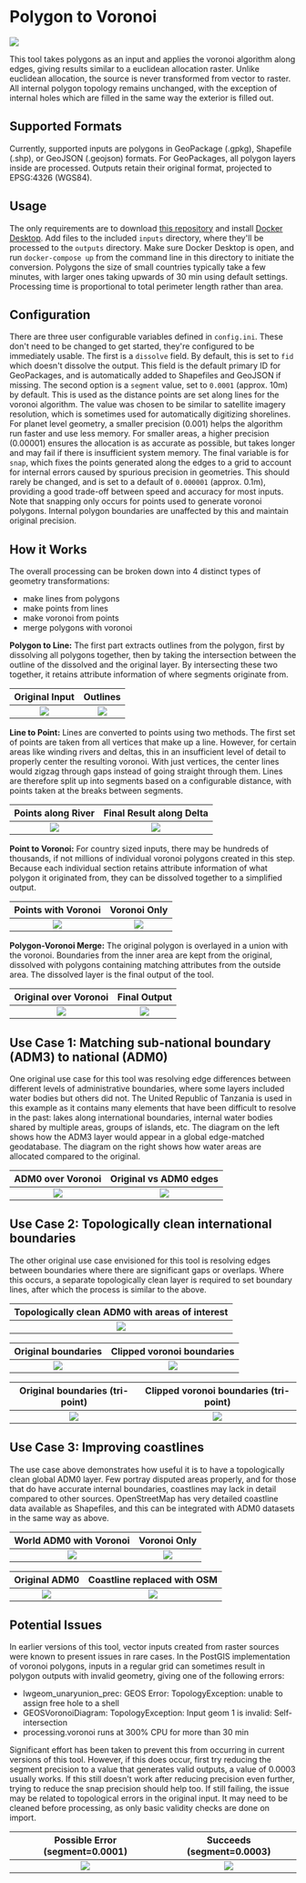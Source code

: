 # Polygon to Voronoi

![](https://img.fieldmaps.io/polygon-voronoi/wld_01.png)

This tool takes polygons as an input and applies the voronoi algorithm along edges, giving results similar to a euclidean allocation raster. Unlike euclidean allocation, the source is never transformed from vector to raster. All internal polygon topology remains unchanged, with the exception of internal holes which are filled in the same way the exterior is filled out.

## Supported Formats

Currently, supported inputs are polygons in GeoPackage (.gpkg), Shapefile (.shp), or GeoJSON (.geojson) formats. For GeoPackages, all polygon layers inside are processed. Outputs retain their original format, projected to EPSG:4326 (WGS84).

## Usage

The only requirements are to download [this repository](https://github.com/fieldmaps/polygon-voronoi/archive/refs/heads/main.zip) and install [Docker Desktop](https://www.docker.com/products/docker-desktop). Add files to the included `inputs` directory, where they'll be processed to the `outputs` directory. Make sure Docker Desktop is open, and run `docker-compose up` from the command line in this directory to initiate the conversion. Polygons the size of small countries typically take a few minutes, with larger ones taking upwards of 30 min using default settings. Processing time is proportional to total perimeter length rather than area.

## Configuration

There are three user configurable variables defined in `config.ini`. These don't need to be changed to get started, they're configured to be immediately usable. The first is a `dissolve` field. By default, this is set to `fid` which doesn't dissolve the output. This field is the default primary ID for GeoPackages, and is automatically added to Shapefiles and GeoJSON if missing. The second option is a `segment` value, set to `0.0001` (approx. 10m) by default. This is used as the distance points are set along lines for the voronoi algorithm. The value was chosen to be similar to satellite imagery resolution, which is sometimes used for automatically digitizing shorelines. For planet level geometry, a smaller precision (0.001) helps the algorithm run faster and use less memory. For smaller areas, a higher precision (0.00001) ensures the allocation is as accurate as possible, but takes longer and may fail if there is insufficient system memory. The final variable is for `snap`, which fixes the points generated along the edges to a grid to account for internal errors caused by spurious precision in geometries. This should rarely be changed, and is set to a default of `0.000001` (approx. 0.1m), providing a good trade-off between speed and accuracy for most inputs. Note that snapping only occurs for points used to generate voronoi polygons. Internal polygon boundaries are unaffected by this and maintain original precision.

## How it Works

The overall processing can be broken down into 4 distinct types of geometry transformations:

- make lines from polygons
- make points from lines
- make voronoi from points
- merge polygons with voronoi

**Polygon to Line:** The first part extracts outlines from the polygon, first by dissolving all polygons together, then by taking the intersection between the outline of the dissolved and the original layer. By intersecting these two together, it retains attribute information of where segments originate from.

|                      Original Input                      |                         Outlines                         |
| :------------------------------------------------------: | :------------------------------------------------------: |
| ![](https://img.fieldmaps.io/polygon-voronoi/tza_01.png) | ![](https://img.fieldmaps.io/polygon-voronoi/tza_02.png) |

**Line to Point:** Lines are converted to points using two methods. The first set of points are taken from all vertices that make up a line. However, for certain areas like winding rivers and deltas, this in an insufficient level of detail to properly center the resulting voronoi. With just vertices, the center lines would zigzag through gaps instead of going straight through them. Lines are therefore split up into segments based on a configurable distance, with points taken at the breaks between segments.

|                    Points along River                    |                 Final Result along Delta                 |
| :------------------------------------------------------: | :------------------------------------------------------: |
| ![](https://img.fieldmaps.io/polygon-voronoi/tza_03.png) | ![](https://img.fieldmaps.io/polygon-voronoi/tza_04.png) |

**Point to Voronoi:** For country sized inputs, there may be hundreds of thousands, if not millions of individual voronoi polygons created in this step. Because each individual section retains attribute information of what polygon it originated from, they can be dissolved together to a simplified output.

|                   Points with Voronoi                    |                       Voronoi Only                       |
| :------------------------------------------------------: | :------------------------------------------------------: |
| ![](https://img.fieldmaps.io/polygon-voronoi/tza_05.png) | ![](https://img.fieldmaps.io/polygon-voronoi/tza_06.png) |

**Polygon-Voronoi Merge:** The original polygon is overlayed in a union with the voronoi. Boundaries from the inner area are kept from the original, dissolved with polygons containing matching attributes from the outside area. The dissolved layer is the final output of the tool.

|                  Original over Voronoi                   |                       Final Output                       |
| :------------------------------------------------------: | :------------------------------------------------------: |
| ![](https://img.fieldmaps.io/polygon-voronoi/tza_07.png) | ![](https://img.fieldmaps.io/polygon-voronoi/tza_08.png) |

## Use Case 1: Matching sub-national boundary (ADM3) to national (ADM0)

One original use case for this tool was resolving edge differences between different levels of administrative boundaries, where some layers included water bodies but others did not. The United Republic of Tanzania is used in this example as it contains many elements that have been difficult to resolve in the past: lakes along international boundaries, internal water bodies shared by multiple areas, groups of islands, etc. The diagram on the left shows how the ADM3 layer would appear in a global edge-matched geodatabase. The diagram on the right shows how water areas are allocated compared to the original.

|                    ADM0 over Voronoi                     |                  Original vs ADM0 edges                  |
| :------------------------------------------------------: | :------------------------------------------------------: |
| ![](https://img.fieldmaps.io/polygon-voronoi/tza_09.png) | ![](https://img.fieldmaps.io/polygon-voronoi/tza_10.png) |

## Use Case 2: Topologically clean international boundaries

The other original use case envisioned for this tool is resolving edges between boundaries where there are significant gaps or overlaps. Where this occurs, a separate topologically clean layer is required to set boundary lines, after which the process is similar to the above.

|     Topologically clean ADM0 with areas of interest      |
| :------------------------------------------------------: |
| ![](https://img.fieldmaps.io/polygon-voronoi/tri_00.png) |

|                   Original boundaries                    |                Clipped voronoi boundaries                |
| :------------------------------------------------------: | :------------------------------------------------------: |
| ![](https://img.fieldmaps.io/polygon-voronoi/tri_01.png) | ![](https://img.fieldmaps.io/polygon-voronoi/tri_02.png) |

|             Original boundaries (tri-point)              |          Clipped voronoi boundaries (tri-point)          |
| :------------------------------------------------------: | :------------------------------------------------------: |
| ![](https://img.fieldmaps.io/polygon-voronoi/tri_03.png) | ![](https://img.fieldmaps.io/polygon-voronoi/tri_04.png) |

## Use Case 3: Improving coastlines

The use case above demonstrates how useful it is to have a topologically clean global ADM0 layer. Few portray disputed areas properly, and for those that do have accurate internal boundaries, coastlines may lack in detail compared to other sources. OpenStreetMap has very detailed coastline data available as Shapefiles, and this can be integrated with ADM0 datasets in the same way as above.

|                 World ADM0 with Voronoi                  |                       Voronoi Only                       |
| :------------------------------------------------------: | :------------------------------------------------------: |
| ![](https://img.fieldmaps.io/polygon-voronoi/wld_01.png) | ![](https://img.fieldmaps.io/polygon-voronoi/wld_02.png) |

|                      Original ADM0                       |               Coastline replaced with OSM                |
| :------------------------------------------------------: | :------------------------------------------------------: |
| ![](https://img.fieldmaps.io/polygon-voronoi/wld_03.png) | ![](https://img.fieldmaps.io/polygon-voronoi/wld_04.png) |

## Potential Issues

In earlier versions of this tool, vector inputs created from raster sources were known to present issues in rare cases. In the PostGIS implementation of voronoi polygons, inputs in a regular grid can sometimes result in polygon outputs with invalid geometry, giving one of the following errors:

- lwgeom_unaryunion_prec: GEOS Error: TopologyException: unable to assign free hole to a shell
- GEOSVoronoiDiagram: TopologyException: Input geom 1 is invalid: Self-intersection
- processing.voronoi runs at 300% CPU for more than 30 min

Significant effort has been taken to prevent this from occurring in current versions of this tool. However, if this does occur, first try reducing the segment precision to a value that generates valid outputs, a value of 0.0003 usually works. If this still doesn't work after reducing precision even further, trying to reduce the snap precision should help too. If still failing, the issue may be related to topological errors in the original input. It may need to be cleaned before processing, as only basic validity checks are done on import.

|             Possible Error (segment=0.0001)              |                Succeeds (segment=0.0003)                 |
| :------------------------------------------------------: | :------------------------------------------------------: |
| ![](https://img.fieldmaps.io/polygon-voronoi/err_01.png) | ![](https://img.fieldmaps.io/polygon-voronoi/err_02.png) |

